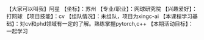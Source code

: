 【大家可以叫我】阿星
【坐标】：苏州
【专业/职业】：网球研究院
【兴趣爱好】：打网球
【项目技能】：cv
【组队情况】：未组队，项目为xingc-ai
【本课程学习基础】：对cv和phd领域有一定的了解。熟练掌握pytorch,c++
【本期活动目标】：一起学习